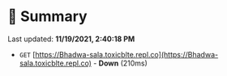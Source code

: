 # 📖 Summary
Last updated: **11/19/2021, 2:40:18 PM**

- `GET` [https://Bhadwa-sala.toxicblte.repl.co](https://Bhadwa-sala.toxicblte.repl.co) - **Down** (210ms)
